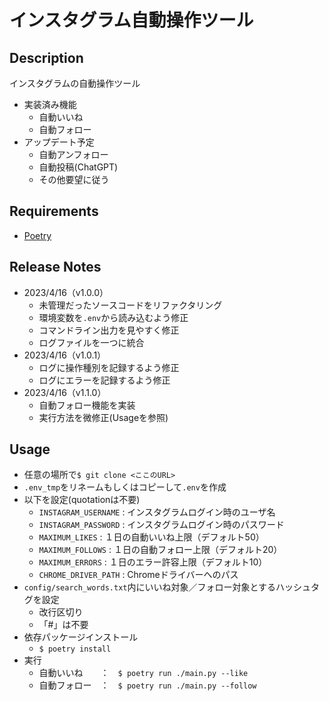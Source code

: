 # インスタグラム自動操作ツール
## Description
インスタグラムの自動操作ツール

- 実装済み機能
    - 自動いいね
    - 自動フォロー
- アップデート予定
    - 自動アンフォロー
    - 自動投稿(ChatGPT)
    - その他要望に従う

## Requirements
- [Poetry](https://python-poetry.org/)

## Release Notes
- 2023/4/16（v1.0.0）
    - 未管理だったソースコードをリファクタリング
    - 環境変数を`.env`から読み込むよう修正
    - コマンドライン出力を見やすく修正
    - ログファイルを一つに統合
- 2023/4/16（v1.0.1）
    - ログに操作種別を記録するよう修正
    - ログにエラーを記録するよう修正
- 2023/4/16（v1.1.0）
    - 自動フォロー機能を実装
    - 実行方法を微修正(Usageを参照)

## Usage
- 任意の場所で`$ git clone <ここのURL>`
- `.env_tmp`をリネームもしくはコピーして`.env`を作成
- 以下を設定(quotationは不要)
    - `INSTAGRAM_USERNAME` : インスタグラムログイン時のユーザ名
    - `INSTAGRAM_PASSWORD` : インスタグラムログイン時のパスワード
    - `MAXIMUM_LIKES` : １日の自動いいね上限（デフォルト50）
    - `MAXIMUM_FOLLOWS` : １日の自動フォロー上限（デフォルト20）
    - `MAXIMUM_ERRORS` : １日のエラー許容上限（デフォルト10）
    - `CHROME_DRIVER_PATH` : Chromeドライバーへのパス
- `config/search_words.txt`内にいいね対象／フォロー対象とするハッシュタグを設定
    - 改行区切り
    - 「#」は不要
- 依存パッケージインストール
    - `$ poetry install`
- 実行
    - 自動いいね　　：　`$ poetry run ./main.py --like`
    - 自動フォロー　：　`$ poetry run ./main.py --follow`
